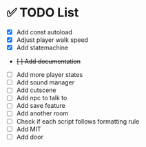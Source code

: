 # ✅ TODO List

- [x] Add const autoload
- [x] Adjust player walk speed
- [x] Add statemachine
- ~~[ ] Add documentation~~
- [ ] Add more player states
- [ ] Add sound manager
- [ ] Add cutscene
- [ ] Add npc to talk to
- [ ] Add save feature
- [ ] Add another room
- [ ] Check if each script follows formatting rule
- [ ] Add MIT
- [ ] Add door
